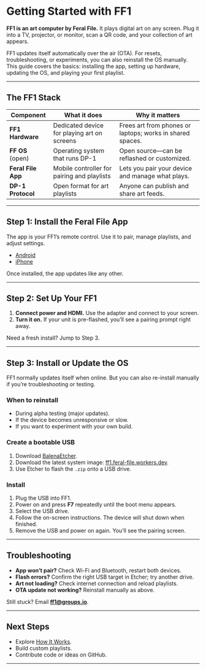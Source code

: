 # Getting Started with FF1

**FF1 is an art computer by Feral File.** It plays digital art on any screen. Plug it into a TV, projector, or monitor, scan a QR code, and your collection of art appears.

FF1 updates itself automatically over the air (OTA). For resets, troubleshooting, or experiments, you can also reinstall the OS manually. This guide covers the basics: installing the app, setting up hardware, updating the OS, and playing your first playlist.

---

## The FF1 Stack

| Component          | What it does                                | Why it matters                                            |
| ------------------ | ------------------------------------------- | --------------------------------------------------------- |
| **FF1 Hardware**   | Dedicated device for playing art on screens | Frees art from phones or laptops; works in shared spaces. |
| **FF OS** (open)   | Operating system that runs DP-1             | Open source—can be reflashed or customized.               |
| **Feral File App** | Mobile controller for pairing and playlists | Lets you pair your device and manage what plays.          |
| **DP-1 Protocol**  | Open format for art playlists               | Anyone can publish and share art feeds.                   |

---

## Step 1: Install the Feral File App

The app is your FF1’s remote control. Use it to pair, manage playlists, and adjust settings.

* [Android](https://play.google.com/apps/testing/com.bitmark.autonomy_client)
* [iPhone](https://testflight.apple.com/join/SBt1LsfR)

Once installed, the app updates like any other.

---

## Step 2: Set Up Your FF1

1. **Connect power and HDMI.** Use the adapter and connect to your screen.
2. **Turn it on.** If your unit is pre-flashed, you’ll see a pairing prompt right away.

Need a fresh install? Jump to Step 3.

---

## Step 3: Install or Update the OS

FF1 normally updates itself when online. But you can also re-install manually if you’re troubleshooting or testing.

### When to reinstall

* During alpha testing (major updates).
* If the device becomes unresponsive or slow.
* If you want to experiment with your own build.

### Create a bootable USB

1. Download [BalenaEtcher](https://balena.io/etcher).
2. Download the latest system image: [ff1.feral-file.workers.dev](https://ff1.feral-file.workers.dev).
3. Use Etcher to flash the `.zip` onto a USB drive.

### Install

1. Plug the USB into FF1.
2. Power on and press **F7** repeatedly until the boot menu appears.
3. Select the USB drive.
4. Follow the on-screen instructions. The device will shut down when finished.
5. Remove the USB and power on again. You’ll see the pairing screen.

---

## Troubleshooting

* **App won’t pair?** Check Wi-Fi and Bluetooth, restart both devices.
* **Flash errors?** Confirm the right USB target in Etcher; try another drive.
* **Art not loading?** Check internet connection and reload playlists.
* **OTA update not working?** Reinstall manually as above.

Still stuck? Email **[ff1@groups.io](mailto:ff1@groups.io)**.

---

## Next Steps

* Explore [How It Works](./how-it-works/life-cycle.md).
* Build custom playlists.
* Contribute code or ideas on GitHub.

---
